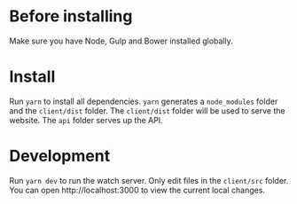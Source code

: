 # Before installing
Make sure you have Node, Gulp and Bower installed globally.

# Install
Run `yarn` to install all dependencies. `yarn` generates a `node_modules` folder and the `client/dist` folder. The `client/dist` folder will be used to serve the website. The `api` folder serves up the API.

# Development
Run `yarn dev` to run the watch server. Only edit files in the `client/src` folder. You can open http://localhost:3000 to view the current local changes.